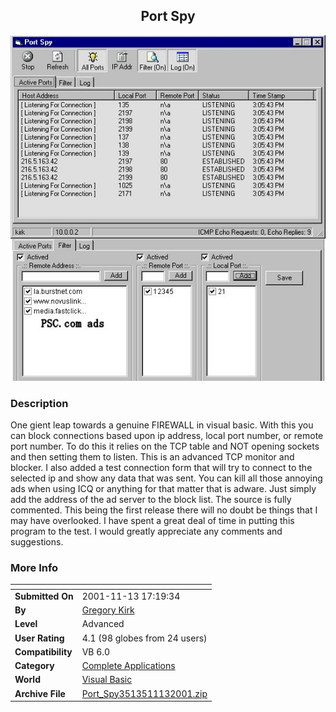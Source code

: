 ﻿<div align="center">

## Port Spy

<img src="PIC20011113201857318.jpg">
</div>

### Description

One gient leap towards a genuine FIREWALL in visual basic. With this you can block connections based upon ip address, local port number, or remote port number. To do this it relies on the TCP table and NOT opening sockets and then setting them to listen. This is an advanced TCP monitor and blocker. I also added a test connection form that will try to connect to the selected ip and show any data that was sent. You can kill all those annoying ads when using ICQ or anything for that matter that is adware. Just simply add the address of the ad server to the block list. The source is fully commented. This being the first release there will no doubt be things that I may have overlooked. I have spent a great deal of time in putting this program to the test. I would greatly appreciate any comments and suggestions.
 
### More Info
 


<span>             |<span>
---                |---
**Submitted On**   |2001-11-13 17:19:34
**By**             |[Gregory Kirk](https://github.com/Planet-Source-Code/PSCIndex/blob/master/ByAuthor/gregory-kirk.md)
**Level**          |Advanced
**User Rating**    |4.1 (98 globes from 24 users)
**Compatibility**  |VB 6\.0
**Category**       |[Complete Applications](https://github.com/Planet-Source-Code/PSCIndex/blob/master/ByCategory/complete-applications__1-27.md)
**World**          |[Visual Basic](https://github.com/Planet-Source-Code/PSCIndex/blob/master/ByWorld/visual-basic.md)
**Archive File**   |[Port\_Spy3513511132001\.zip](https://github.com/Planet-Source-Code/gregory-kirk-port-spy__1-28884/archive/master.zip)








